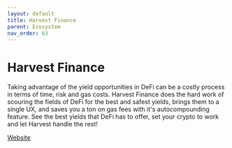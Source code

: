 ```yaml
---
layout: default
title: Harvest Finance
parent: Ecosystem
nav_order: 63
---
```

# Harvest Finance

Taking advantage of the yield opportunities in DeFi can be a costly process in terms of time, risk and gas costs. Harvest Finance does the hard work of scouring the fields of DeFi for the best and safest yields, brings them to a single UX, and saves you a ton on gas fees with it's autocompounding feature. See the best yields that DeFi has to offer, set your crypto to work and let Harvest handle the rest!

[Website](https://harvest.finance)